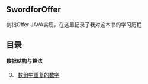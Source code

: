 ## SwordforOffer
剑指Offer JAVA实现，在这里记录了我对这本书的学习历程

## 目录 
#### 数据结构与算法 
3. &#160; [数组中重复的数字](/src/datastrcture/problem_03)





